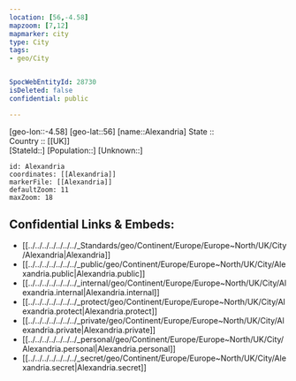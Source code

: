 ```yaml
---
location: [56,-4.58] 
mapzoom: [7,12] 
mapmarker: city 
type: City
tags:
- geo/City


SpocWebEntityId: 28730
isDeleted: false
confidential: public

---
```

[geo-lon::-4.58] 
[geo-lat::56] 
[name::Alexandria] 
State ::  
Country :: [[UK]]  
[StateId::] 
[Population::] 
[Unknown::] 


```leaflet
id: Alexandria
coordinates: [[Alexandria]] 
markerFile: [[Alexandria]] 
defaultZoom: 11 
maxZoom: 18
```


## Confidential Links & Embeds: 
- [[../../../../../../../_Standards/geo/Continent/Europe/Europe~North/UK/City/Alexandria|Alexandria]] 
- [[../../../../../../../_public/geo/Continent/Europe/Europe~North/UK/City/Alexandria.public|Alexandria.public]] 
- [[../../../../../../../_internal/geo/Continent/Europe/Europe~North/UK/City/Alexandria.internal|Alexandria.internal]] 
- [[../../../../../../../_protect/geo/Continent/Europe/Europe~North/UK/City/Alexandria.protect|Alexandria.protect]] 
- [[../../../../../../../_private/geo/Continent/Europe/Europe~North/UK/City/Alexandria.private|Alexandria.private]] 
- [[../../../../../../../_personal/geo/Continent/Europe/Europe~North/UK/City/Alexandria.personal|Alexandria.personal]] 
- [[../../../../../../../_secret/geo/Continent/Europe/Europe~North/UK/City/Alexandria.secret|Alexandria.secret]] 
